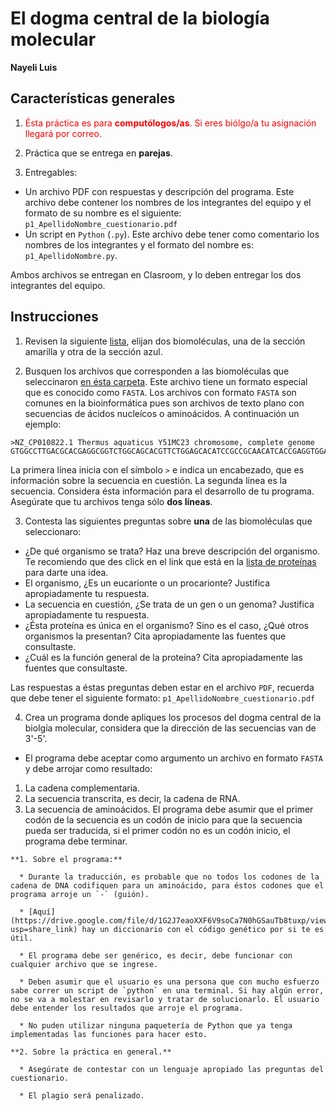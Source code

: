 # El dogma central de la biología molecular
**Nayeli Luis**

## Características generales

1. <font color="red">Ésta práctica es para **computólogos/as**. Si eres biólgo/a tu asignación llegará por correo.</font>

2. Práctica que se entrega en **parejas**. 

3. Entregables: 
  * Un archivo PDF con respuestas y descripción del programa. Este archivo debe contener los nombres de los integrantes del equipo y el formato de su nombre es el siguiente: `p1_ApellidoNombre_cuestionario.pdf`
  * Un script en `Python` (`.py`). Este archivo debe tener como comentario los nombres de los integrantes y el formato del nombre es: `p1_ApellidoNombre.py`.

Ambos archivos se entregan en Clasroom, y lo deben entregar los dos integrantes del equipo. 

## Instrucciones 

1. Revisen la siguiente [lista](https://docs.google.com/spreadsheets/d/1UKyPqcmmgYuCQQb5_Zoyt-pTuSA4itq7/edit?usp=share_link&ouid=117981748854039384449&rtpof=true&sd=true), elijan dos biomoléculas, una de la sección amarilla y otra de la sección azul.

2. Busquen los archivos que corresponden a las biomoléculas que seleccinaron [en ésta carpeta](https://drive.google.com/drive/folders/1ZvdIAHk12rULTPYz7MnXT3OeGZD0uBjF?usp=share_link). Este archivo tiene un formato especial que es conocido como `FASTA`. Los archivos con formato `FASTA` son comunes en la bioinformática pues son archivos de texto plano con secuencias de ácidos nucleícos o aminoácidos. A continuación un ejemplo: 

```
>NZ_CP010822.1 Thermus aquaticus Y51MC23 chromosome, complete genome
GTGGCCTTGACGCACGAGGCGGTCTGGCAGCACGTTCTGGAGCACATCCGCCGCAACATCACCGAGGTGGAGTACCACACCTGGTTTGAAAGGATCCGCCCCCTGGGTATCCGGGAAGGGGTTTTGGAGCTGGCGGTGCCCACCTCCTTCGCCCTGGACTGGATCAAGCGGCACTACGCCCCCCTGATCCAGGAGGCTTTAGGCCTCCTGGGGGCCCAGGTACCCCGCTTTGAGCTTTTGGTGGTGCCCGGAGCGCCCAGCCGGTCCAGGTGGACATCTTCCAGGCCGTCCCCCAGGCCGACCAGGGGAAGTCCAAGCT
```

La primera línea inicia con el símbolo `>` e indica un encabezado, que es información sobre la secuencia en cuestión. La segunda línea es la secuencia. Considera ésta información para el desarrollo de tu programa. Asegúrate que tu archivos tenga sólo **dos líneas**.

3. Contesta las siguientes preguntas sobre **una** de las biomoléculas que seleccionaro: 

  * ¿De qué organismo se trata? Haz una breve descripción del organismo. Te recomiendo que des click en el link que está en la [lista de proteínas](https://docs.google.com/spreadsheets/d/1UKyPqcmmgYuCQQb5_Zoyt-pTuSA4itq7/edit?usp=share_link&ouid=117981748854039384449&rtpof=true&sd=true) para darte una idea.
  * El organismo, ¿Es un eucarionte o un procarionte? Justifica apropiadamente tu respuesta.
  * La secuencia en cuestión, ¿Se trata de un gen o un genoma? Justifica apropiadamente tu respuesta.
  * ¿Ésta proteína es única en el organismo? Sino es el caso, ¿Qué otros organismos la presentan? Cita apropiadamente las fuentes que consultaste.
  * ¿Cuál es la función general de la proteína? Cita apropiadamente las fuentes que consultaste.
  
Las respuestas a éstas preguntas deben estar en el archivo `PDF`, recuerda que debe tener el siguiente formato: `p1_ApellidoNombre_cuestionario.pdf`

4. Crea un programa donde apliques los procesos del dogma central de la biolgía molecular, considera que la dirección de las secuencias van de 3'-5'. 

  * El programa debe aceptar como argumento un archivo en formato `FASTA` y debe arrojar como resultado:

  1. La cadena complementaria. 
  2. La secuencia transcrita, es decir, la cadena de RNA.
  3. La secuencia de aminoácidos. El programa debe asumir que el primer codón de la secuencia es un codón de inicio para que la secuencia pueda ser traducida, si el primer codón no es un codón inicio, el programa debe terminar. 

```{warning} **Consideraciones importantes**
**1. Sobre el programa:** 

  * Durante la traducción, es probable que no todos los codones de la cadena de DNA codifiquen para un aminoácido, para éstos codones que el programa arroje un `-` (guión).

  * [Aquí](https://drive.google.com/file/d/1G2J7eaoXXF6V9soCa7N0hGSauTb8tuxp/view?usp=share_link) hay un diccionario con el código genético por si te es útil.

  * El programa debe ser genérico, es decir, debe funcionar con cualquier archivo que se ingrese.

  * Deben asumir que el usuario es una persona que con mucho esfuerzo sabe correr un script de `python` en una terminal. Si hay algún error, no se va a molestar en revisarlo y tratar de solucionarlo. El usuario  debe entender los resultados que arroje el programa.

  * No puden utilizar ninguna paquetería de Python que ya tenga implementadas las funciones para hacer esto.

**2. Sobre la práctica en general.** 

  * Asegúrate de contestar con un lenguaje apropiado las preguntas del cuestionario. 

  * El plagio será penalizado.
```